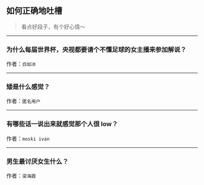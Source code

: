 ## 如何正确地吐槽

> 看点好段子，有个好心情～


 
---

### 为什么每届世界杯，央视都要请个不懂足球的女主播来参加解说？

> 


作者：`白如冰`

---

### 矮是什么感觉？

> 


作者：`匿名用户`

---

### 有哪些话一说出来就感觉那个人很 low？

> 


作者：`moski ivan`

---

### 男生最讨厌女生什么？

> 


作者：`梁海霞`